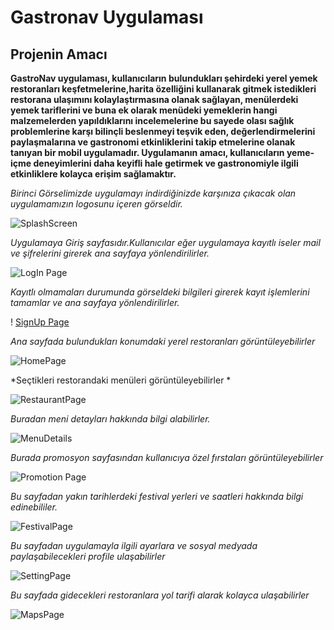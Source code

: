 # Gastronav Uygulaması
## Projenin Amacı

**GastroNav uygulaması, kullanıcıların  bulundukları şehirdeki yerel yemek  restoranları keşfetmelerine,harita özelliğini kullanarak  gitmek  istedikleri restorana  ulaşımını kolaylaştırmasına olanak sağlayan, menülerdeki yemek  tariflerini ve buna ek olarak  menüdeki yemeklerin  hangi malzemelerden yapıldıklarını incelemelerine bu sayede olası sağlık problemlerine karşı bilinçli beslenmeyi teşvik eden, değerlendirmelerini paylaşmalarına ve gastronomi etkinliklerini takip etmelerine olanak tanıyan bir mobil uygulamadır. Uygulamanın amacı, kullanıcıların yeme-içme deneyimlerini daha keyifli hale getirmek ve gastronomiyle ilgili etkinliklere kolayca erişim sağlamaktır.**

*Birinci Görselimizde uygulamayı indirdiğinizde karşınıza çıkacak olan uygulamamızın logosunu içeren görseldir.*

![SplashScreen](https://github.com/mehmetakifkucukkaya/gastronav_AppJam_OUA/blob/main/ProjeGorselleri/SplashScreen.png)

*Uygulamaya Giriş sayfasıdır.Kullanıcılar eğer uygulamaya kayıtlı iseler mail ve şifrelerini girerek ana sayfaya yönlendirilirler.*

![LogIn Page ]()

*Kayıtlı olmamaları durumunda görseldeki bilgileri girerek kayıt işlemlerini tamamlar ve ana sayfaya yönlendirilirler.*

! [SignUp Page]()

*Ana sayfada bulundukları konumdaki yerel restoranları görüntüleyebilirler*

![HomePage]()

*Seçtikleri restorandaki menüleri görüntüleyebilirler *

![RestaurantPage](https://github.com/mehmetakifkucukkaya/gastronav_AppJam_OUA/blob/main/ProjeGorselleri/RestaurantPage.png)

*Buradan meni detayları hakkında bilgi alabilirler.*

![MenuDetails]()

*Burada promosyon sayfasından kullanıcıya özel fırstaları görüntüleyebilirler*

![Promotion Page]()

*Bu sayfadan yakın tarihlerdeki festival yerleri ve saatleri hakkında bilgi edinebililer.*


![FestivalPage](https://github.com/mehmetakifkucukkaya/gastronav_AppJam_OUA/blob/main/ProjeGorselleri/FestivalPage.png)


*Bu sayfadan uygulamayla ilgili ayarlara ve sosyal medyada paylaşabilecekleri profile ulaşabilirler*

![SettingPage](https://github.com/mehmetakifkucukkaya/gastronav_AppJam_OUA/blob/main/ProjeGorselleri/SettingsPage.png)


*Bu sayfada gidecekleri restoranlara yol tarifi alarak kolayca ulaşabilirler*


![MapsPage]()







